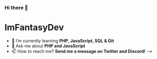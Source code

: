 ### Hi there 👋

# ImFantasyDev

- 🌱 I’m currently learning **PHP, JavaScript, SQL & Git**
- 💬 Ask me about **PHP and JavaScript**
- 📫 How to reach me? **Send me a message on Twitter and Discord!**
-->
